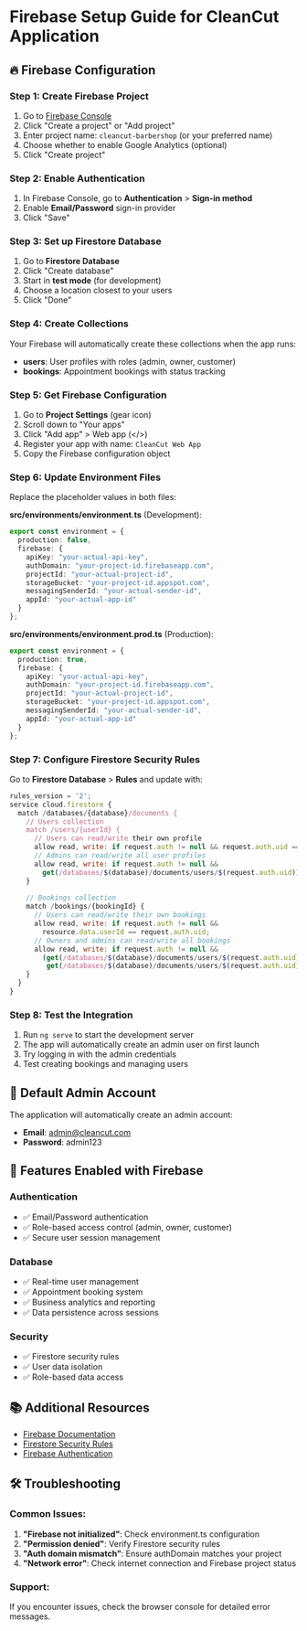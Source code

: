 # Firebase Setup Guide for CleanCut Application

## 🔥 Firebase Configuration

### Step 1: Create Firebase Project

1. Go to [Firebase Console](https://console.firebase.google.com/)
2. Click "Create a project" or "Add project"
3. Enter project name: `cleancut-barbershop` (or your preferred name)
4. Choose whether to enable Google Analytics (optional)
5. Click "Create project"

### Step 2: Enable Authentication

1. In Firebase Console, go to **Authentication** > **Sign-in method**
2. Enable **Email/Password** sign-in provider
3. Click "Save"

### Step 3: Set up Firestore Database

1. Go to **Firestore Database**
2. Click "Create database"
3. Start in **test mode** (for development)
4. Choose a location closest to your users
5. Click "Done"

### Step 4: Create Collections

Your Firebase will automatically create these collections when the app runs:

- **users**: User profiles with roles (admin, owner, customer)
- **bookings**: Appointment bookings with status tracking

### Step 5: Get Firebase Configuration

1. Go to **Project Settings** (gear icon)
2. Scroll down to "Your apps"
3. Click "Add app" > Web app (</>) 
4. Register your app with name: `CleanCut Web App`
5. Copy the Firebase configuration object

### Step 6: Update Environment Files

Replace the placeholder values in both files:

**src/environments/environment.ts** (Development):
```typescript
export const environment = {
  production: false,
  firebase: {
    apiKey: "your-actual-api-key",
    authDomain: "your-project-id.firebaseapp.com",
    projectId: "your-actual-project-id",
    storageBucket: "your-project-id.appspot.com",
    messagingSenderId: "your-actual-sender-id",
    appId: "your-actual-app-id"
  }
};
```

**src/environments/environment.prod.ts** (Production):
```typescript
export const environment = {
  production: true,
  firebase: {
    apiKey: "your-actual-api-key",
    authDomain: "your-project-id.firebaseapp.com", 
    projectId: "your-actual-project-id",
    storageBucket: "your-project-id.appspot.com",
    messagingSenderId: "your-actual-sender-id",
    appId: "your-actual-app-id"
  }
};
```

### Step 7: Configure Firestore Security Rules

Go to **Firestore Database** > **Rules** and update with:

```javascript
rules_version = '2';
service cloud.firestore {
  match /databases/{database}/documents {
    // Users collection
    match /users/{userId} {
      // Users can read/write their own profile
      allow read, write: if request.auth != null && request.auth.uid == userId;
      // Admins can read/write all user profiles
      allow read, write: if request.auth != null && 
        get(/databases/$(database)/documents/users/$(request.auth.uid)).data.role == 'admin';
    }
    
    // Bookings collection
    match /bookings/{bookingId} {
      // Users can read/write their own bookings
      allow read, write: if request.auth != null && 
        resource.data.userId == request.auth.uid;
      // Owners and admins can read/write all bookings
      allow read, write: if request.auth != null && 
        (get(/databases/$(database)/documents/users/$(request.auth.uid)).data.role == 'owner' ||
         get(/databases/$(database)/documents/users/$(request.auth.uid)).data.role == 'admin');
    }
  }
}
```

### Step 8: Test the Integration

1. Run `ng serve` to start the development server
2. The app will automatically create an admin user on first launch
3. Try logging in with the admin credentials
4. Test creating bookings and managing users

## 🔐 Default Admin Account

The application will automatically create an admin account:
- **Email**: admin@cleancut.com
- **Password**: admin123

## 🚀 Features Enabled with Firebase

### Authentication
- ✅ Email/Password authentication
- ✅ Role-based access control (admin, owner, customer)
- ✅ Secure user session management

### Database
- ✅ Real-time user management
- ✅ Appointment booking system
- ✅ Business analytics and reporting
- ✅ Data persistence across sessions

### Security
- ✅ Firestore security rules
- ✅ User data isolation
- ✅ Role-based data access

## 📚 Additional Resources

- [Firebase Documentation](https://firebase.google.com/docs)
- [Firestore Security Rules](https://firebase.google.com/docs/firestore/security/get-started)
- [Firebase Authentication](https://firebase.google.com/docs/auth)

## 🛠️ Troubleshooting

### Common Issues:

1. **"Firebase not initialized"**: Check environment.ts configuration
2. **"Permission denied"**: Verify Firestore security rules
3. **"Auth domain mismatch"**: Ensure authDomain matches your project
4. **"Network error"**: Check internet connection and Firebase project status

### Support:
If you encounter issues, check the browser console for detailed error messages.